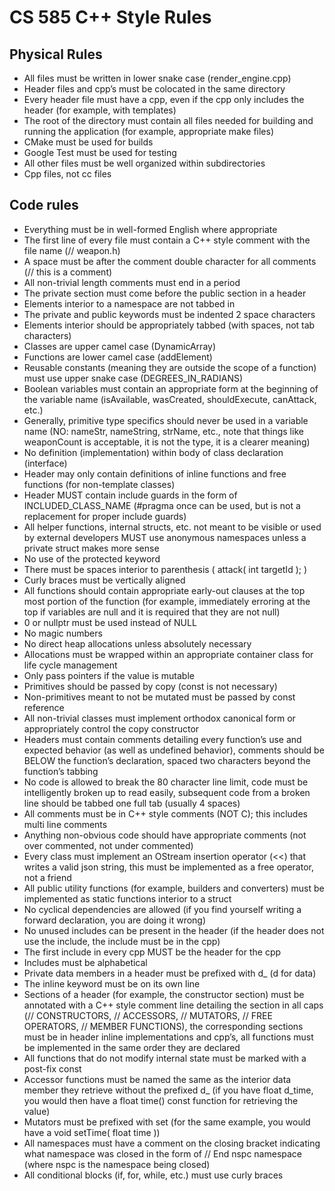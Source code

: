 # CS 585 C++ Style Rules
## Physical Rules
* All files must be written in lower snake case (render_engine.cpp)
* Header files and cpp’s must be colocated in the same directory
* Every header file must have a cpp, even if the cpp only includes the header (for example, with templates)
* The root of the directory must contain all files needed for building and running the application (for example, appropriate make files)
* CMake must be used for builds
* Google Test must be used for testing
* All other files must be well organized within subdirectories
* Cpp files, not cc files

## Code rules
* Everything must be in well-formed English where appropriate
* The first line of every file must contain a C++ style comment with the file name (// weapon.h)
* A space must be after the comment double character for all comments (// this is a comment)
* All non-trivial length comments must end in a period
* The private section must come before the public section in a header
* Elements interior to a namespace are not tabbed in
* The private and public keywords must be indented 2 space characters
* Elements interior should be appropriately tabbed (with spaces, not tab characters)
* Classes are upper camel case (DynamicArray)
* Functions are lower camel case (addElement)
* Reusable constants (meaning they are outside the scope of a function) must use upper snake case (DEGREES_IN_RADIANS)
* Boolean variables must contain an appropriate form at the beginning of the variable name (isAvailable, wasCreated, shouldExecute, canAttack, etc.)
* Generally, primitive type specifics should never be used in a variable name (NO: nameStr, nameString, strName, etc., note that things like weaponCount is acceptable, it is not the type, it is a clearer meaning)
* No definition (implementation) within body of class declaration (interface)
* Header may only contain definitions of inline functions and free functions (for non-template classes)
* Header MUST contain include guards in the form of INCLUDED_CLASS_NAME (#pragma once can be used, but is not a replacement for proper include guards)
* All helper functions, internal structs, etc. not meant to be visible or used by external developers MUST use anonymous namespaces unless a private struct makes more sense
* No use of the protected keyword
* There must be spaces interior to parenthesis ( attack( int targetId ); )
* Curly braces must be vertically aligned
* All functions should contain appropriate early-out clauses at the top most portion of the function (for example, immediately erroring at the top if variables are null and it is required that they are not null)
* 0 or nullptr must be used instead of NULL
* No magic numbers
* No direct heap allocations unless absolutely necessary
* Allocations must be wrapped within an appropriate container class for life cycle management
* Only pass pointers if the value is mutable
* Primitives should be passed by copy (const is not necessary)
* Non-primitives meant to not be mutated must be passed by const reference
* All non-trivial classes must implement orthodox canonical form or appropriately control the copy constructor
* Headers must contain comments detailing every function’s use and expected behavior (as well as undefined behavior), comments should be BELOW the function’s declaration, spaced two characters beyond the function’s tabbing
* No code is allowed to break the 80 character line limit, code must be intelligently broken up to read easily, subsequent code from a broken line should be tabbed one full tab (usually 4 spaces)
* All comments must be in C++ style comments (NOT C); this includes multi line comments
* Anything non-obvious code should have appropriate comments (not over commented, not under commented)
* Every class must implement an OStream insertion operator (<<) that writes a valid json string, this must be implemented as a free operator, not a friend
* All public utility functions (for example, builders and converters) must be implemented as static functions interior to a struct
* No cyclical dependencies are allowed (if you find yourself writing a forward declaration, you are doing it wrong)
* No unused includes can be present in the header (if the header does not use the include, the include must be in the cpp)
* The first include in every cpp MUST be the header for the cpp
* Includes must be alphabetical
* Private data members in a header must be prefixed with d_ (d for data)
* The inline keyword must be on its own line
* Sections of a header (for example, the constructor section) must be annotated with a C++ style comment line detailing the section in all caps (// CONSTRUCTORS, // ACCESSORS, // MUTATORS, // FREE OPERATORS, // MEMBER FUNCTIONS), the corresponding sections must be in header inline implementations and cpp’s, all functions must be implemented in the same order they are declared
* All functions that do not modify internal state must be marked with a post-fix const
* Accessor functions must be named the same as the interior data member they retrieve without the prefixed d_ (if you have float d_time, you would then have a float time() const function for retrieving the value)
* Mutators must be prefixed with set (for the same example, you would have a void setTime( float time ))
* All namespaces must have a comment on the closing bracket indicating what namespace was closed in the form of // End nspc namespace (where nspc is the namespace being closed)
* All conditional blocks (if, for, while, etc.) must use curly braces
